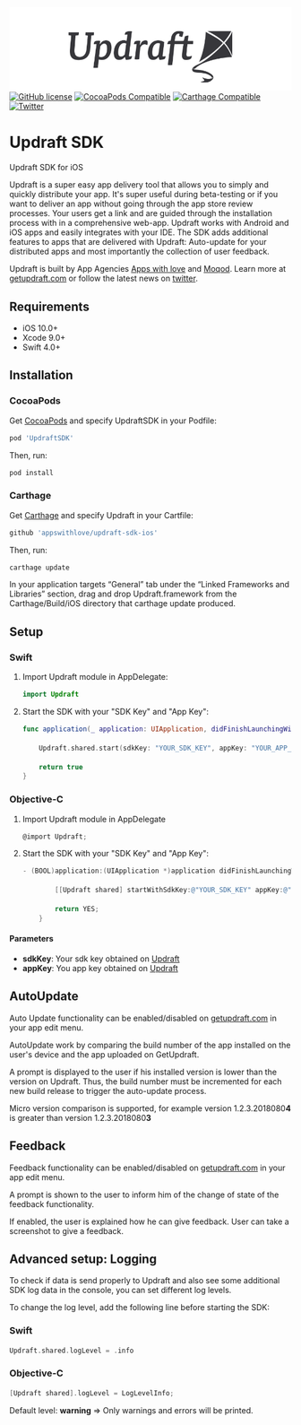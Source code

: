 ![Updraft: Mobile App Distribution](updraft.png)
[![GitHub license](https://img.shields.io/badge/license-MIT-lightgrey.svg)](https://raw.githubusercontent.com/appswithlove/updraft-sdk-ios/master/LICENSE)
[![CocoaPods Compatible](https://img.shields.io/cocoapods/v/UpdraftSDK.svg)](https://img.shields.io/cocoapods/v/UpdraftSDK.svg)
[![Carthage Compatible](https://img.shields.io/badge/Carthage-compatible-4BC51D.svg?style=flat)](https://github.com/Carthage/Carthage)
[![Twitter](https://img.shields.io/badge/twitter-@GetUpdraft-blue.svg?style=flat)](https://twitter.com/GetUpdraft)


# Updraft SDK 

Updraft SDK for iOS

Updraft is a super easy app delivery tool that allows you to simply and quickly distribute your app. It's super useful during beta-testing or if you want to deliver an app without going through the app store review processes. Your users get a link and are guided through the installation process with in a comprehensive web-app. Updraft works with Android and iOS apps and easily integrates with your IDE.
The SDK adds additional features to apps that are delivered with Updraft: Auto-update for your distributed apps and most importantly the collection of user feedback.

Updraft is built by App Agencies [Apps with love](https://appswithlove.com/) and [Moqod](https://moqod.com/). Learn more at [getupdraft.com](https://getupdraft.com/) or follow the latest news on [twitter](https://twitter.com/GetUpdraft).

## Requirements

- iOS 10.0+
- Xcode 9.0+
- Swift 4.0+

## Installation

### CocoaPods

Get [CocoaPods](http://cocoapods.org) and specify UpdraftSDK in your Podfile:

```bash
pod 'UpdraftSDK'
```

Then, run:

```bash
pod install
```

### Carthage
Get [Carthage](https://github.com/Carthage/Carthage) and specify Updraft in your Cartfile:

```bash
github 'appswithlove/updraft-sdk-ios'
```

Then, run:

```bash
carthage update
```

In your application targets “General” tab under the “Linked Frameworks and Libraries” section, drag and drop Updraft.framework from the Carthage/Build/iOS directory that carthage update produced.


## Setup

### Swift

1. Import Updraft module in AppDelegate:

 	```Swift
	import Updraft
	```
	
2. Start the SDK with your "SDK Key" and "App Key":

	```Swift
	func application(_ application: UIApplication, didFinishLaunchingWithOptions launchOptions: [UIApplicationLaunchOptionsKey: Any]?) -> Bool {
		
		Updraft.shared.start(sdkKey: "YOUR_SDK_KEY", appKey: "YOUR_APP_KEY")
			
		return true
	}
	```
	
### Objective-C

1. Import Updraft module in AppDelegate

	```Objective-C
	@import Updraft;
	```
	
2. Start the SDK with your "SDK Key" and "App Key":

	```Objective-C
	- (BOOL)application:(UIApplication *)application didFinishLaunchingWithOptions:(NSDictionary *)launchOptions {

			[[Updraft shared] startWithSdkKey:@"YOUR_SDK_KEY" appKey:@"YOUR_APP_KEY" isAppStoreRelease: false];

			return YES;
		}
	```
	
#### Parameters
- <b>sdkKey</b>: Your sdk key obtained on [Updraft](https://getupdraft.com)
- <b>appKey</b>: You app key obtained on [Updraft](https://getupdraft.com)

## AutoUpdate
Auto Update functionality can be enabled/disabled on [getupdraft.com](https://getupdraft.com/) in your app edit menu.

AutoUpdate work by comparing the build number of the app installed on the user's device and the app uploaded on GetUpdraft.

A prompt is displayed to the user if his installed version is lower than the version on Updraft.
Thus, the build number must be incremented for each new build release to trigger the auto-update process.

Micro version comparison is supported, for example version 1.2.3.2018080**4** is greater than version 1.2.3.2018080**3**

## Feedback

Feedback functionality can be enabled/disabled on [getupdraft.com](https://getupdraft.com/) in your app edit menu.

A prompt is shown to the user to inform him of the change of state of the feedback functionality.

If enabled, the user is explained how he can give feedback.
User can take a screenshot to give a feedback.

## Advanced setup:  Logging

To check if data is send properly to Updraft and also see some additional SDK log data in the console, you can set different log levels.

To change the log level, add the following line before starting the SDK:

### Swift
```Swift
Updraft.shared.logLevel = .info
```
	
### Objective-C
```Objective-C
[Updraft shared].logLevel = LogLevelInfo;
```

Default level: <b>warning</b> => Only warnings and errors will be printed.
